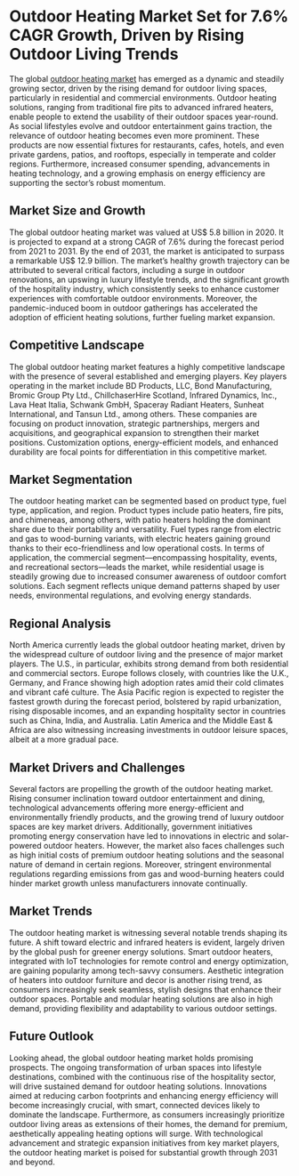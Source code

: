 # Outdoor Heating Market Set for 7.6% CAGR Growth, Driven by Rising Outdoor Living Trends

The global [outdoor heating market](https://www.transparencymarketresearch.com/outdoor-heating-market.html) has emerged as a dynamic and steadily growing sector, driven by the rising demand for outdoor living spaces, particularly in residential and commercial environments. Outdoor heating solutions, ranging from traditional fire pits to advanced infrared heaters, enable people to extend the usability of their outdoor spaces year-round. As social lifestyles evolve and outdoor entertainment gains traction, the relevance of outdoor heating becomes even more prominent. These products are now essential fixtures for restaurants, cafes, hotels, and even private gardens, patios, and rooftops, especially in temperate and colder regions. Furthermore, increased consumer spending, advancements in heating technology, and a growing emphasis on energy efficiency are supporting the sector’s robust momentum.

## Market Size and Growth

The global outdoor heating market was valued at US$ 5.8 billion in 2020. It is projected to expand at a strong CAGR of 7.6% during the forecast period from 2021 to 2031. By the end of 2031, the market is anticipated to surpass a remarkable US$ 12.9 billion. The market’s healthy growth trajectory can be attributed to several critical factors, including a surge in outdoor renovations, an upswing in luxury lifestyle trends, and the significant growth of the hospitality industry, which consistently seeks to enhance customer experiences with comfortable outdoor environments. Moreover, the pandemic-induced boom in outdoor gatherings has accelerated the adoption of efficient heating solutions, further fueling market expansion.

## Competitive Landscape

The global outdoor heating market features a highly competitive landscape with the presence of several established and emerging players. Key players operating in the market include BD Products, LLC, Bond Manufacturing, Bromic Group Pty Ltd., ChillchaserHire Scotland, Infrared Dynamics, Inc., Lava Heat Italia, Schwank GmbH, Spaceray Radiant Heaters, Sunheat International, and Tansun Ltd., among others. These companies are focusing on product innovation, strategic partnerships, mergers and acquisitions, and geographical expansion to strengthen their market positions. Customization options, energy-efficient models, and enhanced durability are focal points for differentiation in this competitive market.

## Market Segmentation

The outdoor heating market can be segmented based on product type, fuel type, application, and region. Product types include patio heaters, fire pits, and chimeneas, among others, with patio heaters holding the dominant share due to their portability and versatility. Fuel types range from electric and gas to wood-burning variants, with electric heaters gaining ground thanks to their eco-friendliness and low operational costs. In terms of application, the commercial segment—encompassing hospitality, events, and recreational sectors—leads the market, while residential usage is steadily growing due to increased consumer awareness of outdoor comfort solutions. Each segment reflects unique demand patterns shaped by user needs, environmental regulations, and evolving energy standards.

## Regional Analysis

North America currently leads the global outdoor heating market, driven by the widespread culture of outdoor living and the presence of major market players. The U.S., in particular, exhibits strong demand from both residential and commercial sectors. Europe follows closely, with countries like the U.K., Germany, and France showing high adoption rates amid their cold climates and vibrant café culture. The Asia Pacific region is expected to register the fastest growth during the forecast period, bolstered by rapid urbanization, rising disposable incomes, and an expanding hospitality sector in countries such as China, India, and Australia. Latin America and the Middle East & Africa are also witnessing increasing investments in outdoor leisure spaces, albeit at a more gradual pace.

## Market Drivers and Challenges

Several factors are propelling the growth of the outdoor heating market. Rising consumer inclination toward outdoor entertainment and dining, technological advancements offering more energy-efficient and environmentally friendly products, and the growing trend of luxury outdoor spaces are key market drivers. Additionally, government initiatives promoting energy conservation have led to innovations in electric and solar-powered outdoor heaters. However, the market also faces challenges such as high initial costs of premium outdoor heating solutions and the seasonal nature of demand in certain regions. Moreover, stringent environmental regulations regarding emissions from gas and wood-burning heaters could hinder market growth unless manufacturers innovate continually.

## Market Trends

The outdoor heating market is witnessing several notable trends shaping its future. A shift toward electric and infrared heaters is evident, largely driven by the global push for greener energy solutions. Smart outdoor heaters, integrated with IoT technologies for remote control and energy optimization, are gaining popularity among tech-savvy consumers. Aesthetic integration of heaters into outdoor furniture and decor is another rising trend, as consumers increasingly seek seamless, stylish designs that enhance their outdoor spaces. Portable and modular heating solutions are also in high demand, providing flexibility and adaptability to various outdoor settings.

## Future Outlook

Looking ahead, the global outdoor heating market holds promising prospects. The ongoing transformation of urban spaces into lifestyle destinations, combined with the continuous rise of the hospitality sector, will drive sustained demand for outdoor heating solutions. Innovations aimed at reducing carbon footprints and enhancing energy efficiency will become increasingly crucial, with smart, connected devices likely to dominate the landscape. Furthermore, as consumers increasingly prioritize outdoor living areas as extensions of their homes, the demand for premium, aesthetically appealing heating options will surge. With technological advancement and strategic expansion initiatives from key market players, the outdoor heating market is poised for substantial growth through 2031 and beyond.
